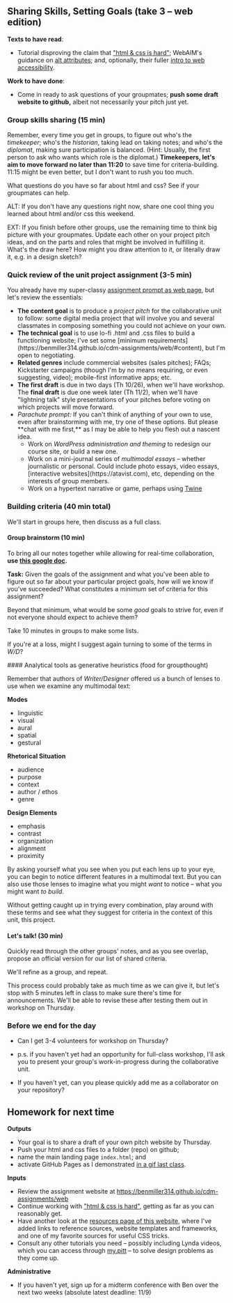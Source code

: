 ## Sharing Skills, Setting Goals (take 3 – web edition)

**Texts to have read**:

* Tutorial disproving the claim that ["html & css is hard"](https://internetingishard.com/html-and-css/); WebAIM's guidance on [alt attributes](https://webaim.org/techniques/alttext/); and, optionally, their fuller [intro to web accessibility](https://webaim.org/intro/).

**Work to have done**:

* Come in ready to ask questions of your groupmates; **push some draft website to github,** albeit not necessarily your pitch just yet.

<!--
[toc tag="h2" title="Plan for the Day"]
-->

### Group skills sharing (15 min)
Remember, every time you get in groups, to figure out who's the *timekeeper*; who's the *historian*, taking lead on taking notes; and who's the *diplomat*, making sure participation is balanced. (Hint: Usually, the first person to ask who wants which role is the diplomat.) **Timekeepers, let's aim to move forward no later than 11:20** to save time for criteria-building. 11:15 might be even better, but I don't want to rush you too much.

<div class="alert alert-success">
What questions do you have so far about html and css? See if your groupmates can help.

ALT: If you don't have any questions right now, share one cool thing you learned about html and/or css this weekend.
</div>

EXT: If you finish before other groups, use the remaining time to think big picture with your groupmates. Update each other on your project pitch ideas, and on the parts and roles that might be involved in fulfilling it. What's the draw here? How might you draw attention to it, or literally draw it, e.g. in a design sketch?

### Quick review of the unit project assignment (3-5 min)
You already have my super-classy [assignment prompt as web page](https://benmiller314.github.io/cdm-assignments/web/), but let's review the essentials:

<div class="alert alert-info">
	<ul>
	<li><strong>The content goal</strong> is to produce a <em>project pitch</em> for the collaborative unit to follow: some digital media project that will involve you and several classmates in composing something you could not achieve on your own.</li>
	<li><strong>The technical goal</strong> is to use lo-fi .html and .css files to build a functioning website; I've set some [minimum requirements](https://benmiller314.github.io/cdm-assignments/web/#content), but I'm open to negotiating.</li>
	<li><strong>Related genres</strong> include commercial websites (sales pitches); FAQs; Kickstarter campaigns (though I'm by no means requiring, or even suggesting, video); mobile-first informative apps; etc.</li>
	<li><strong>The first draft</strong> is due in two days (Th 10/26), when we'll have workshop. The <strong>final draft</strong> is due one week later (Th 11/2), when we'll have "lightning talk" style presentations of your pitches before voting on which projects will move forward.</li>
	<li><em>Parachute prompt:</em> If you can't think of anything of your own to use, even after brainstorming with me, try one of these options. But please **chat with me first,** as I may be able to help you flesh out a nascent idea.
		<ul>
		<li>Work on <em>WordPress administration and theming</em> to redesign our course site, or build a new one.</li>
		<li>Work on a mini-journal series of <em>multimodal essays</em> – whether journalistic or personal. Could include photo essays, video essays, [interactive websites](https://atavist.com), etc, depending on the interests of group members.</li>
		<li>Work on a hypertext narrative or game, perhaps using <a href="https://twinery.org">Twine</a></li>
		</ul>
	</li>
	</ul>
</div>

### Building criteria (40 min total)
We'll start in groups here, then discuss as a full class. 

#### Group brainstorm (10 min)
To bring all our notes together while allowing for real-time collaboration, **use [this google doc](http://bit.ly/cdm2017fall).** 

<div class="alert alert-success">
<strong>Task:</strong>
Given the goals of the assignment and what you've been able to figure out so far about your particular project goals, how will we know if you've succeeded? What constitutes a minimum set of criteria for this assignment?

Beyond that minimum, what would be some <em>good</em> goals to strive for, even if not everyone should expect to achieve them?
</div>

Take 10 minutes in groups to make some lists.

If you're at a loss, might I suggest again turning to some of the terms in *W/D*?


<aside>
#### Analytical tools as generative heuristics (food for groupthought)

Remember that authors of <em>Writer/Designer</em> offered us a bunch of lenses to use when we examine any multimodal text:

<div class="cols-3">
<div class="float-left">
<strong>Modes</strong>
<ul>
<li>linguistic</li>
<li>visual</li>
<li>aural</li>
<li>spatial</li>
<li>gestural</li>
</ul>
</div><!-- /modes -->

<div class="float-left">
<strong>Rhetorical Situation</strong>
<ul>
<li>audience</li>
<li>purpose</li>
<li>context</li>
<li>author / ethos</li>
<li>genre</li>
</ul>
</div> <!-- /rhetorical-situation -->

<div class="float-left">
<strong>Design Elements</strong>
<ul>
<li>emphasis</li>
<li>contrast</li>
<li>organization</li>
<li>alignment</li>
<li>proximity</li>
</ul>
</div> <!-- /design-elements -->
</div> <!-- /.cols-3 -->

By asking yourself what you see when you put each lens up to your eye, you can begin to notice different features in a multimodal text. But you can also use those lenses to imagine what you might <em>want</em> to notice – what you might want <em>to build</em>.

Without getting caught up in trying every combination, play around with these terms and see what they suggest for criteria in the context of this unit, this project. 
</aside>

#### Let's talk! (30 min)
Quickly read through the other groups' notes, and as you see overlap, propose an official version for our list of shared criteria.

We'll refine as a group, and repeat. 

This process could probably take as much time as we can give it, but let's stop with 5 minutes left in class to make sure there's time for announcements. We'll be able to revise these after testing them out in workshop on Thursday.

### Before we end for the day

* Can I get 3-4 volunteers for workshop on Thursday?
 - p.s. if you haven't yet had an opportunity for full-class workshop, I'll ask you to present your group's work-in-progress during the collaborative unit.
* If you haven't yet, can you please quickly add me as a collaborator on your repository?


## Homework for next time
**Outputs** 

* Your goal is to share a draft of your own pitch website by Thursday.
 * Push your html and css files to a folder (repo) on github;
 * name the main landing page `index.html`; and
 * activate GitHub Pages as I demonstrated [in a gif last class](https://cdm2017.majoringinmeta.net/lesson-14/#before-you-leave).

**Inputs**

* Review the assignment website at https://benmiller314.github.io/cdm-assignments/web
* Continue working with ["html & css is hard"](https://internetingishard.com/html-and-css/), getting as far as you can reasonably get. 
* Have another look at the [resources page of this website](https://cdm2017.majoringinmeta.net/resources), where I've added links to reference sources, website templates and frameworks, and one of my favorite sources for useful CSS tricks. 
* Consult any other tutorials you need – possibly including Lynda videos, which you can access through [my.pitt](https://my.pitt.edu) – to solve design problems as they come up.

**Administrative**

* If you haven't yet, sign up for a midterm conference with Ben over the next two weeks (absolute latest deadline: 11/9)
